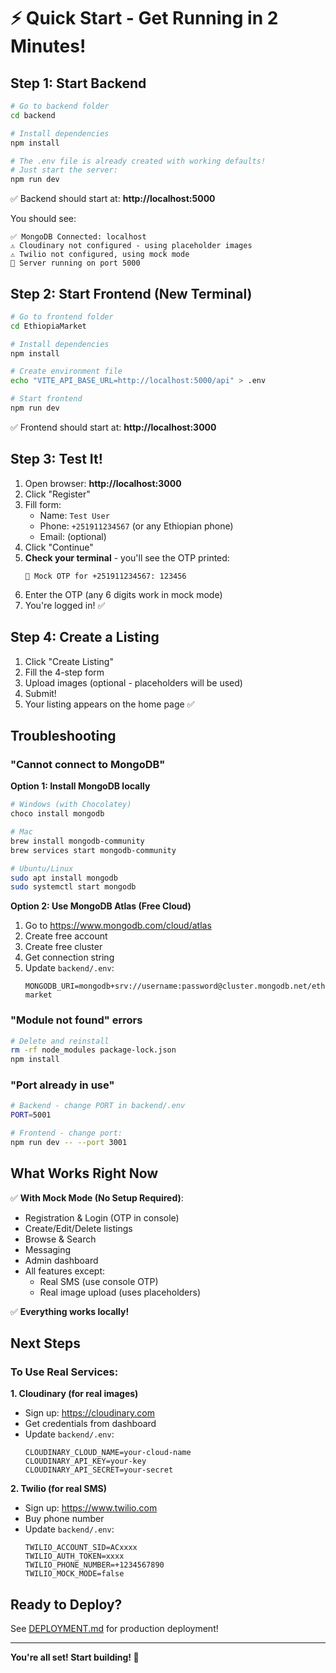 # ⚡ Quick Start - Get Running in 2 Minutes!

## Step 1: Start Backend

```bash
# Go to backend folder
cd backend

# Install dependencies
npm install

# The .env file is already created with working defaults!
# Just start the server:
npm run dev
```

✅ Backend should start at: **http://localhost:5000**

You should see:
```
✅ MongoDB Connected: localhost
⚠️ Cloudinary not configured - using placeholder images
⚠️ Twilio not configured, using mock mode
🚀 Server running on port 5000
```

## Step 2: Start Frontend (New Terminal)

```bash
# Go to frontend folder
cd EthiopiaMarket

# Install dependencies
npm install

# Create environment file
echo "VITE_API_BASE_URL=http://localhost:5000/api" > .env

# Start frontend
npm run dev
```

✅ Frontend should start at: **http://localhost:3000**

## Step 3: Test It!

1. Open browser: **http://localhost:3000**
2. Click "Register"
3. Fill form:
   - Name: `Test User`
   - Phone: `+251911234567` (or any Ethiopian phone)
   - Email: (optional)
4. Click "Continue"
5. **Check your terminal** - you'll see the OTP printed:
   ```
   📱 Mock OTP for +251911234567: 123456
   ```
6. Enter the OTP (any 6 digits work in mock mode)
7. You're logged in! ✅

## Step 4: Create a Listing

1. Click "Create Listing"
2. Fill the 4-step form
3. Upload images (optional - placeholders will be used)
4. Submit!
5. Your listing appears on the home page ✅

## Troubleshooting

### "Cannot connect to MongoDB"

**Option 1: Install MongoDB locally**
```bash
# Windows (with Chocolatey)
choco install mongodb

# Mac
brew install mongodb-community
brew services start mongodb-community

# Ubuntu/Linux
sudo apt install mongodb
sudo systemctl start mongodb
```

**Option 2: Use MongoDB Atlas (Free Cloud)**
1. Go to https://www.mongodb.com/cloud/atlas
2. Create free account
3. Create free cluster
4. Get connection string
5. Update `backend/.env`:
   ```env
   MONGODB_URI=mongodb+srv://username:password@cluster.mongodb.net/ethiopia-market
   ```

### "Module not found" errors

```bash
# Delete and reinstall
rm -rf node_modules package-lock.json
npm install
```

### "Port already in use"

```bash
# Backend - change PORT in backend/.env
PORT=5001

# Frontend - change port:
npm run dev -- --port 3001
```

## What Works Right Now

✅ **With Mock Mode (No Setup Required)**:
- Registration & Login (OTP in console)
- Create/Edit/Delete listings
- Browse & Search
- Messaging
- Admin dashboard
- All features except:
  - Real SMS (use console OTP)
  - Real image upload (uses placeholders)

✅ **Everything works locally!**

## Next Steps

### To Use Real Services:

**1. Cloudinary (for real images)**
- Sign up: https://cloudinary.com
- Get credentials from dashboard
- Update `backend/.env`:
  ```env
  CLOUDINARY_CLOUD_NAME=your-cloud-name
  CLOUDINARY_API_KEY=your-key
  CLOUDINARY_API_SECRET=your-secret
  ```

**2. Twilio (for real SMS)**
- Sign up: https://www.twilio.com
- Buy phone number
- Update `backend/.env`:
  ```env
  TWILIO_ACCOUNT_SID=ACxxxx
  TWILIO_AUTH_TOKEN=xxxx
  TWILIO_PHONE_NUMBER=+1234567890
  TWILIO_MOCK_MODE=false
  ```

## Ready to Deploy?

See [DEPLOYMENT.md](./DEPLOYMENT.md) for production deployment!

---

**You're all set! Start building! 🚀**






